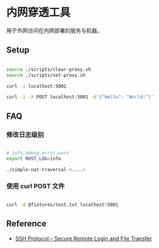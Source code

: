 # 内网穿透工具

用于外网访问在内网部署的服务与机器。

## Setup

```bash

source ./scripts/clear-proxy.sh
source ./scripts/set-proxy.sh

curl -i localhost:5001

curl -i -X POST localhost:5001 -d'{"Hello": "World!"}'

```

## FAQ

### 修改日志级别

```bash

# info,debug,error,warn
export RUST_LOG=info

./simple-nat-traversal <....>

```

### 使用 curl POST 文件

```bash

curl -d @fixtures/text.txt localhost:5001

```

## Reference

- [SSH Protocol – Secure Remote Login and File Transfer](https://www.ssh.com/academy/ssh/protocol)
